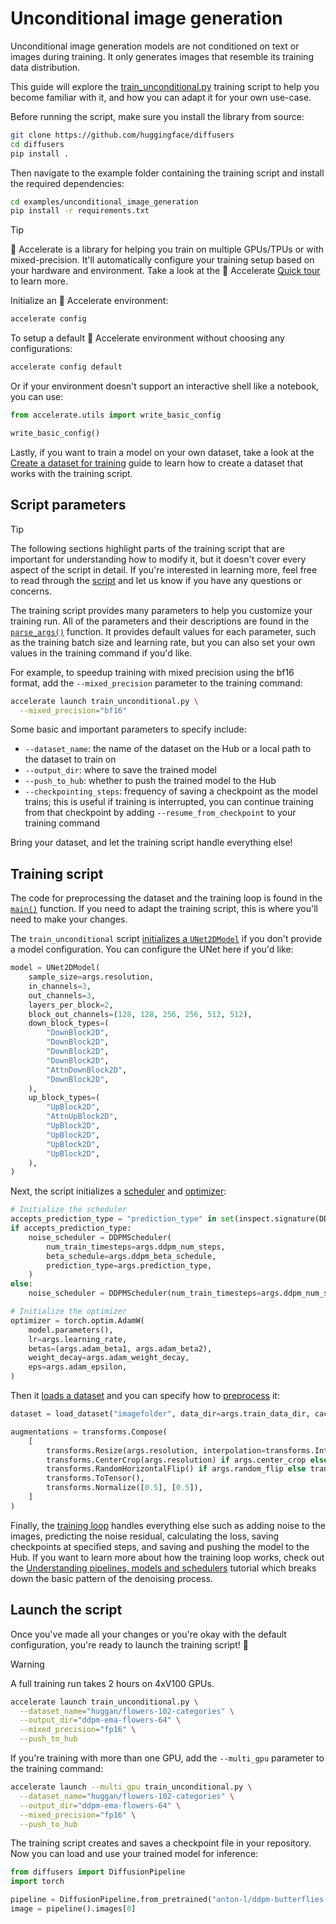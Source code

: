<!--Copyright 2025 The HuggingFace Team. All rights reserved.

Licensed under the Apache License, Version 2.0 (the "License"); you may not use this file except in compliance with
the License. You may obtain a copy of the License at

http://www.apache.org/licenses/LICENSE-2.0

Unless required by applicable law or agreed to in writing, software distributed under the License is distributed on
an "AS IS" BASIS, WITHOUT WARRANTIES OR CONDITIONS OF ANY KIND, either express or implied. See the License for the
specific language governing permissions and limitations under the License.
-->

# Unconditional image generation

Unconditional image generation models are not conditioned on text or images during training. It only generates images that resemble its training data distribution.

This guide will explore the [train_unconditional.py](https://github.com/huggingface/diffusers/blob/main/examples/unconditional_image_generation/train_unconditional.py) training script to help you become familiar with it, and how you can adapt it for your own use-case.

Before running the script, make sure you install the library from source:

```bash
git clone https://github.com/huggingface/diffusers
cd diffusers
pip install .
```

Then navigate to the example folder containing the training script and install the required dependencies:

```bash
cd examples/unconditional_image_generation
pip install -r requirements.txt
```

> [!TIP]
> 🤗 Accelerate is a library for helping you train on multiple GPUs/TPUs or with mixed-precision. It'll automatically configure your training setup based on your hardware and environment. Take a look at the 🤗 Accelerate [Quick tour](https://huggingface.co/docs/accelerate/quicktour) to learn more.

Initialize an 🤗 Accelerate environment:

```bash
accelerate config
```

To setup a default 🤗 Accelerate environment without choosing any configurations:

```bash
accelerate config default
```

Or if your environment doesn't support an interactive shell like a notebook, you can use:

```py
from accelerate.utils import write_basic_config

write_basic_config()
```

Lastly, if you want to train a model on your own dataset, take a look at the [Create a dataset for training](create_dataset) guide to learn how to create a dataset that works with the training script.

## Script parameters

> [!TIP]
> The following sections highlight parts of the training script that are important for understanding how to modify it, but it doesn't cover every aspect of the script in detail. If you're interested in learning more, feel free to read through the [script](https://github.com/huggingface/diffusers/blob/main/examples/unconditional_image_generation/train_unconditional.py) and let us know if you have any questions or concerns.

The training script provides many parameters to help you customize your training run. All of the parameters and their descriptions are found in the [`parse_args()`](https://github.com/huggingface/diffusers/blob/096f84b05f9514fae9f185cbec0a4d38fbad9919/examples/unconditional_image_generation/train_unconditional.py#L55) function. It provides default values for each parameter, such as the training batch size and learning rate, but you can also set your own values in the training command if you'd like.

For example, to speedup training with mixed precision using the bf16 format, add the `--mixed_precision` parameter to the training command:

```bash
accelerate launch train_unconditional.py \
  --mixed_precision="bf16"
```

Some basic and important parameters to specify include:

- `--dataset_name`: the name of the dataset on the Hub or a local path to the dataset to train on
- `--output_dir`: where to save the trained model
- `--push_to_hub`: whether to push the trained model to the Hub
- `--checkpointing_steps`: frequency of saving a checkpoint as the model trains; this is useful if training is interrupted, you can continue training from that checkpoint by adding `--resume_from_checkpoint` to your training command

Bring your dataset, and let the training script handle everything else!

## Training script

The code for preprocessing the dataset and the training loop is found in the [`main()`](https://github.com/huggingface/diffusers/blob/096f84b05f9514fae9f185cbec0a4d38fbad9919/examples/unconditional_image_generation/train_unconditional.py#L275) function. If you need to adapt the training script, this is where you'll need to make your changes.

The `train_unconditional` script [initializes a `UNet2DModel`](https://github.com/huggingface/diffusers/blob/096f84b05f9514fae9f185cbec0a4d38fbad9919/examples/unconditional_image_generation/train_unconditional.py#L356) if you don't provide a model configuration. You can configure the UNet here if you'd like:

```py
model = UNet2DModel(
    sample_size=args.resolution,
    in_channels=3,
    out_channels=3,
    layers_per_block=2,
    block_out_channels=(128, 128, 256, 256, 512, 512),
    down_block_types=(
        "DownBlock2D",
        "DownBlock2D",
        "DownBlock2D",
        "DownBlock2D",
        "AttnDownBlock2D",
        "DownBlock2D",
    ),
    up_block_types=(
        "UpBlock2D",
        "AttnUpBlock2D",
        "UpBlock2D",
        "UpBlock2D",
        "UpBlock2D",
        "UpBlock2D",
    ),
)
```

Next, the script initializes a [scheduler](https://github.com/huggingface/diffusers/blob/096f84b05f9514fae9f185cbec0a4d38fbad9919/examples/unconditional_image_generation/train_unconditional.py#L418) and [optimizer](https://github.com/huggingface/diffusers/blob/096f84b05f9514fae9f185cbec0a4d38fbad9919/examples/unconditional_image_generation/train_unconditional.py#L429):

```py
# Initialize the scheduler
accepts_prediction_type = "prediction_type" in set(inspect.signature(DDPMScheduler.__init__).parameters.keys())
if accepts_prediction_type:
    noise_scheduler = DDPMScheduler(
        num_train_timesteps=args.ddpm_num_steps,
        beta_schedule=args.ddpm_beta_schedule,
        prediction_type=args.prediction_type,
    )
else:
    noise_scheduler = DDPMScheduler(num_train_timesteps=args.ddpm_num_steps, beta_schedule=args.ddpm_beta_schedule)

# Initialize the optimizer
optimizer = torch.optim.AdamW(
    model.parameters(),
    lr=args.learning_rate,
    betas=(args.adam_beta1, args.adam_beta2),
    weight_decay=args.adam_weight_decay,
    eps=args.adam_epsilon,
)
```

Then it [loads a dataset](https://github.com/huggingface/diffusers/blob/096f84b05f9514fae9f185cbec0a4d38fbad9919/examples/unconditional_image_generation/train_unconditional.py#L451) and you can specify how to [preprocess](https://github.com/huggingface/diffusers/blob/096f84b05f9514fae9f185cbec0a4d38fbad9919/examples/unconditional_image_generation/train_unconditional.py#L455) it:

```py
dataset = load_dataset("imagefolder", data_dir=args.train_data_dir, cache_dir=args.cache_dir, split="train")

augmentations = transforms.Compose(
    [
        transforms.Resize(args.resolution, interpolation=transforms.InterpolationMode.BILINEAR),
        transforms.CenterCrop(args.resolution) if args.center_crop else transforms.RandomCrop(args.resolution),
        transforms.RandomHorizontalFlip() if args.random_flip else transforms.Lambda(lambda x: x),
        transforms.ToTensor(),
        transforms.Normalize([0.5], [0.5]),
    ]
)
```

Finally, the [training loop](https://github.com/huggingface/diffusers/blob/096f84b05f9514fae9f185cbec0a4d38fbad9919/examples/unconditional_image_generation/train_unconditional.py#L540) handles everything else such as adding noise to the images, predicting the noise residual, calculating the loss, saving checkpoints at specified steps, and saving and pushing the model to the Hub. If you want to learn more about how the training loop works, check out the [Understanding pipelines, models and schedulers](../using-diffusers/write_own_pipeline) tutorial which breaks down the basic pattern of the denoising process.

## Launch the script

Once you've made all your changes or you're okay with the default configuration, you're ready to launch the training script! 🚀

> [!WARNING]
> A full training run takes 2 hours on 4xV100 GPUs.

<hfoptions id="launchtraining">
<hfoption id="single GPU">

```bash
accelerate launch train_unconditional.py \
  --dataset_name="huggan/flowers-102-categories" \
  --output_dir="ddpm-ema-flowers-64" \
  --mixed_precision="fp16" \
  --push_to_hub
```

</hfoption>
<hfoption id="multi-GPU">

If you're training with more than one GPU, add the `--multi_gpu` parameter to the training command:

```bash
accelerate launch --multi_gpu train_unconditional.py \
  --dataset_name="huggan/flowers-102-categories" \
  --output_dir="ddpm-ema-flowers-64" \
  --mixed_precision="fp16" \
  --push_to_hub
```

</hfoption>
</hfoptions>

The training script creates and saves a checkpoint file in your repository. Now you can load and use your trained model for inference:

```py
from diffusers import DiffusionPipeline
import torch

pipeline = DiffusionPipeline.from_pretrained("anton-l/ddpm-butterflies-128").to("cuda")
image = pipeline().images[0]
```
